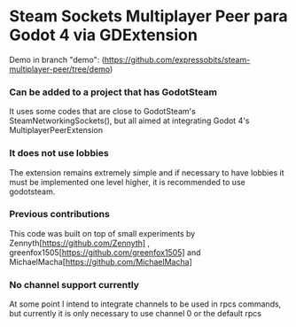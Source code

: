 # Steam Sockets Multiplayer Peer para Godot 4 via GDExtension

Demo in branch "demo": (https://github.com/expressobits/steam-multiplayer-peer/tree/demo)

### Can be added to a project that has GodotSteam
It uses some codes that are close to GodotSteam's SteamNetworkingSockets(), but all aimed at integrating Godot 4's MultiplayerPeerExtension

### It does not use lobbies
The extension remains extremely simple and if necessary to have lobbies it must be implemented one level higher, it is recommended to use godotsteam.

### Previous contributions
This code was built on top of small experiments by Zennyth[https://github.com/Zennyth] , greenfox1505[https://github.com/greenfox1505] and MichaelMacha[https://github.com/MichaelMacha]

### No channel support currently
At some point I intend to integrate channels to be used in rpcs commands, but currently it is only necessary to use channel 0 or the default rpcs
